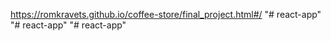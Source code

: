 https://romkravets.github.io/coffee-store/final_project.html#/
"# react-app"  "# react-app" 
"# react-app" 
